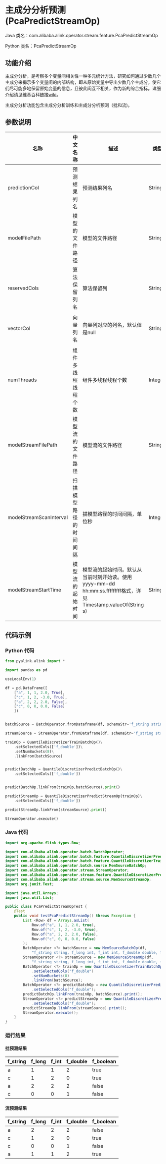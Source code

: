 # 主成分分析预测 (PcaPredictStreamOp)
Java 类名：com.alibaba.alink.operator.stream.feature.PcaPredictStreamOp

Python 类名：PcaPredictStreamOp


## 功能介绍

主成分分析，是考察多个变量间相关性一种多元统计方法，研究如何通过少数几个主成分来揭示多个变量间的内部结构，即从原始变量中导出少数几个主成分，使它们尽可能多地保留原始变量的信息，且彼此间互不相关，作为新的综合指标。详细介绍请见维基百科链接[wiki](https://en.wikipedia.org/wiki/Principal_component_analysis)。

主成分分析功能包含主成分分析训练和主成分分析预测（批和流)。

## 参数说明

| 名称 | 中文名称 | 描述 | 类型 | 是否必须？ | 取值范围 | 默认值 |
| --- | --- | --- | --- | --- | --- | --- |
| predictionCol | 预测结果列名 | 预测结果列名 | String | ✓ |  |  |
| modelFilePath | 模型的文件路径 | 模型的文件路径 | String |  |  | null |
| reservedCols | 算法保留列名 | 算法保留列 | String[] |  |  | null |
| vectorCol | 向量列名 | 向量列对应的列名，默认值是null | String |  | 所选列类型为 [DENSE_VECTOR, SPARSE_VECTOR, STRING, VECTOR] | null |
| numThreads | 组件多线程线程个数 | 组件多线程线程个数 | Integer |  |  | 1 |
| modelStreamFilePath | 模型流的文件路径 | 模型流的文件路径 | String |  |  | null |
| modelStreamScanInterval | 扫描模型路径的时间间隔 | 描模型路径的时间间隔，单位秒 | Integer |  |  | 10 |
| modelStreamStartTime | 模型流的起始时间 | 模型流的起始时间。默认从当前时刻开始读。使用yyyy-mm-dd hh:mm:ss.fffffffff格式，详见Timestamp.valueOf(String s) | String |  |  | null |



## 代码示例
### Python 代码
```python
from pyalink.alink import *

import pandas as pd

useLocalEnv(1)

df = pd.DataFrame([
    ["a", 1, 1, 2.0, True],
    ["c", 1, 2, -3.0, True],
    ["a", 2, 2, 2.0, False],
    ["c", 0, 0, 0.0, False]
    ])


batchSource = BatchOperator.fromDataframe(df, schemaStr='f_string string, f_long long, f_int int, f_double double, f_boolean boolean')

streamSource = StreamOperator.fromDataframe(df, schemaStr='f_string string, f_long long, f_int int, f_double double, f_boolean boolean')

trainOp = QuantileDiscretizerTrainBatchOp()\
    .setSelectedCols(['f_double'])\
    .setNumBuckets(8)\
    .linkFrom(batchSource)


predictBatchOp = QuantileDiscretizerPredictBatchOp()\
    .setSelectedCols(['f_double'])


predictBatchOp.linkFrom(trainOp,batchSource).print()

predictStreamOp = QuantileDiscretizerPredictStreamOp(trainOp)\
    .setSelectedCols(['f_double'])

predictStreamOp.linkFrom(streamSource).print()

StreamOperator.execute()
```
### Java 代码
```java
import org.apache.flink.types.Row;

import com.alibaba.alink.operator.batch.BatchOperator;
import com.alibaba.alink.operator.batch.feature.QuantileDiscretizerPredictBatchOp;
import com.alibaba.alink.operator.batch.feature.QuantileDiscretizerTrainBatchOp;
import com.alibaba.alink.operator.batch.source.MemSourceBatchOp;
import com.alibaba.alink.operator.stream.StreamOperator;
import com.alibaba.alink.operator.stream.feature.QuantileDiscretizerPredictStreamOp;
import com.alibaba.alink.operator.stream.source.MemSourceStreamOp;
import org.junit.Test;

import java.util.Arrays;
import java.util.List;

public class PcaPredictStreamOpTest {
	@Test
	public void testPcaPredictStreamOp() throws Exception {
		List <Row> df = Arrays.asList(
			Row.of("a", 1, 1, 2.0, true),
			Row.of("c", 1, 2, -3.0, true),
			Row.of("a", 2, 2, 2.0, false),
			Row.of("c", 0, 0, 0.0, false)
		);
		BatchOperator <?> batchSource = new MemSourceBatchOp(df,
			"f_string string, f_long int, f_int int, f_double double, f_boolean boolean");
		StreamOperator <?> streamSource = new MemSourceStreamOp(df,
			"f_string string, f_long int, f_int int, f_double double, f_boolean boolean");
		BatchOperator <?> trainOp = new QuantileDiscretizerTrainBatchOp()
			.setSelectedCols("f_double")
			.setNumBuckets(8)
			.linkFrom(batchSource);
		BatchOperator <?> predictBatchOp = new QuantileDiscretizerPredictBatchOp()
			.setSelectedCols("f_double");
		predictBatchOp.linkFrom(trainOp, batchSource).print();
		StreamOperator <?> predictStreamOp = new QuantileDiscretizerPredictStreamOp(trainOp)
			.setSelectedCols("f_double");
		predictStreamOp.linkFrom(streamSource).print();
		StreamOperator.execute();
	}
}
```
### 运行结果

#### 批预测结果

f_string|f_long|f_int|f_double|f_boolean
 --------|------|-----|--------|---------
 a|1|1|2|true
 c|1|2|0|true
 a|2|2|2|false
 c|0|0|1|false
 
#### 流预测结果
 
 f_string|f_long|f_int|f_double|f_boolean
 --------|------|-----|--------|---------
 a|2|2|2|false
 c|1|2|0|true
 c|0|0|1|false
 a|1|1|2|true
